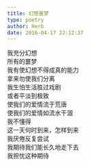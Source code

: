 ```yaml
---  
title: 幻想噩梦  
type: poetry  
author: Herb  
date: 2016-04-17 22:12:37    
---  
```

我充分幻想  
所有的噩梦  
我有使幻想不得成真的能力  
拿来勿使我们分离    
我生怕生活胜过戏剧  
或者平淡到极致  
使我们的爱情流于荒唐  
使我们的爱情如流水干涸    
我不懂得  
这一天何时到来，怎样到来  
我厌倦反复尝试  
我期待我们能长久地走下去  
我担忧这种期待  
